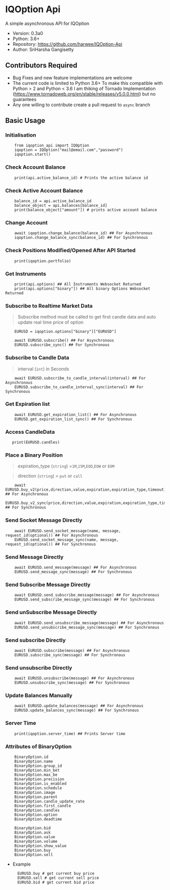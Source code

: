

# IQOption Api

A simple asynchronous API for IQOption

* Version: 0.3a0
* Python: 3.6+
* Repository: https://github.com/harwee/IQOption-Api
* Author: SriHarsha Gangisetty

## Contributors Required

* Bug Fixes and new feature implementations are welcome
* The current code is limited to Python 3.6+ To make this compatible with Python > 2 and Python < 3.6 I am thiking of Tornado Implementation (https://www.tornadoweb.org/en/stable/releases/v5.0.0.html) but no guarantees
* Any one willing to contribute create a pull request to `async`  branch

## Basic Usage

### Initialisation
        from iqoption_api import IQOption
        iqoption = IQOption("mail@email.com","password")
        iqoption.start()

### Check Account Balance 

        print(api.active_balance_id) # Prints the active balance id

### Check Active Account Balance
        balance_id = api.active_balance_id
        balance_object = api.balances[balance_id]
        print(balance_object["amount"]) # prints active account balance

### Change Account

        await iqoption.change_balance(balance_id) ## For Asynchronous
        iqoption.change_balance_sync(balance_id) ## For Synchronous


### Check Positions Modified/Opened After API Started
        print(iqoption.portfolio)  


### Get Instruments
        print(api.options) ## All Instruments Websocket Returned
        print(api.options["binary"]) ## All binary Options Websocket Returned

### Subscribe to Realtime Market Data

>   Subscribe method must be called to get first candle data and auto update real time price of option 
> 
        EURUSD = iqoption.options["binary"]["EURUSD"]

        await EURUSD.subscribe() ## For Asynchronous
        EURUSD.subscribe_sync() ## For Synchronous

### Subscribe to Candle Data
> interval (`int`) in Seconds


        await EURUSD.subscribe_to_candle_interval(interval) ## For Asynchronous
        EURUSD.subscribe_to_candle_interval_sync(interval) ## For Synchronous

### Get Expiration list

        await EURUSD.get_expiration_list() ## For Asynchronous
        EURUSD.get_expiration_list_sync() ## For Synchronous

### Access CandleData
       print(EURUSD.candles)

### Place a Binary Position



> expiration_type (`string`) =`1M`,`15M`,`EOD`,`EOW` or `EOM` 

> direction (`string`) = `put` or `call`

        await EURUSD.buy_v2(price,direction,value,expiration,expiration_type,timeout) ## For Asynchronous
        EURUSD.buy_v2_sync(price,direction,value,expiration,expiration_type,timeout) ## For Synchronous

### Send Socket Message Directly

        await EURUSD.send_socket_message(name, message, request_id(optional)) ## For Asynchronous
        EURUSD.send_socket_message_sync(name, message, request_id(optional)) ## For Synchronous

### Send Message Directly

        await EURUSD.send_message(message) ## For Asynchronous
        EURUSD.send_message_sync(message) ## For Synchronous

### Send Subscribe Message Directly

        await EURUSD.send_subscribe_message(message) ## For Asynchronous
        EURUSD.send_subscribe_message_sync(message) ## For Synchronous

### Send unSubscribe Message Directly

        await EURUSD.send_unsubscribe_message(message) ## For Asynchronous
        EURUSD.send_unsubscribe_message_sync(message) ## For Synchronous

### Send subscribe Directly

        await EURUSD.subscribe(message) ## For Asynchronous
        EURUSD.subscribe_sync(message) ## For Synchronous

### Send unsubscribe Directly

        await EURUSD.unsubscribe(message) ## For Asynchronous
        EURUSD.unsubscribe_sync(message) ## For Synchronous

### Update Balances Manually

        await EURUSD.update_balances(message) ## For Asynchronous
        EURUSD.update_balances_sync(message) ## For Synchronous

### Server Time

        print(iqoption.server_time) ## Prints Server time


### Attributes of BinaryOption 

        BinaryOption.id 
        BinaryOption.name
        BinaryOption.group_id
        BinaryOption.min_bet
        BinaryOption.max_be
        BinaryOption.precision
        BinaryOption.is_enabled
        BinaryOption.schedule
        BinaryOption.image
        BinaryOption.parent
        BinaryOption.candle_update_rate
        BinaryOption.first_candle
        BinaryOption.candles
        BinaryOption.option
        BinaryOption.deadtime

        BinaryOption.bid
        BinaryOption.ask
        BinaryOption.value
        BinaryOption.volume
        BinaryOption.show_value
        BinaryOption.buy
        BinaryOption.sell


* Example
        
        EURUSD.buy # get current buy price
        EURUSD.sell # get current sell price
        EURUSD.bid # get current bid price